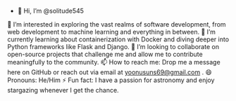 - 👋 Hi, I’m @solitude545

👀 I’m interested in exploring the vast realms of software development, from web development to machine learning and everything in between.
🌱 I’m currently learning about containerization with Docker and diving deeper into Python frameworks like Flask and Django.
💞️ I’m looking to collaborate on open-source projects that challenge me and allow me to contribute meaningfully to the community.
📫 How to reach me: Drop me a message here on GitHub or reach out via email at yoonusuns69@gmail.com .
😄 Pronouns: He/Him
⚡ Fun fact: I have a passion for astronomy and enjoy stargazing whenever I get the chance.

<!---
solitude545/solitude545 is a ✨ special ✨ repository because its `README.md` (this file) appears on your GitHub profile.
You can click the Preview link to take a look at your changes.
--->
